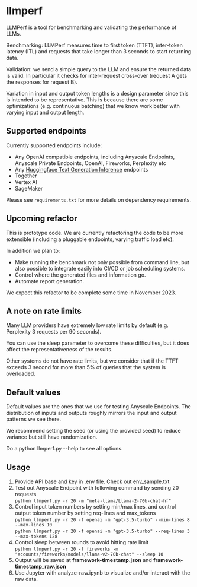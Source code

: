# llmperf

LLMPerf is a tool for benchmarking and validating the performance of LLMs. 

Benchmarking: LLMPerf measures time to first token (TTFT), 
inter-token latency (ITL) and requests that take longer than 3 seconds 
to start returning data. 

Validation: we send a simple query to the LLM and ensure the returned data 
is valid. In particular it checks for inter-request cross-over 
(request A gets the responses for request B). 

Variation in input and output token lengths is a design parameter
since this is intended to be representative. This is because
there are some optimizations (e.g. continuous batching) that 
we know work better with varying input and output length. 

## Supported endpoints 

Currently supported endpoints include: 

- Any OpenAI compatible endpoints, including Anyscale Endpoints, 
Anyscale Private Endpoints, OpenAI, Fireworks, Perplexity etc
- Any [Huggingface Text Generation Inference](https://github.com/huggingface/text-generation-inference) endpoints
- Together 
- Vertex AI
- SageMaker

Please see `requirements.txt` for more details on dependency requirements.

## Upcoming refactor

This is prototype code. We are currently refactoring the code to be more
extensible (including a pluggable endpoints, varying traffic load etc). 

In addition we plan to:

- Make running the benchmark not only possible from 
command line, but also possible to integrate easily into CI/CD or job scheduling 
systems. 
- Control where the generated files and information go. 
- Automate report generation. 

We expect this refactor to be complete some time in November 2023. 

## A note on rate limits

Many LLM providers have extremely low rate limits by default (e.g. Perplexity 3 requests per 90 seconds). 

You can use the sleep parameter to overcome these difficulties, but it does affect the representativeness of the results. 

Other systems do not have rate limits, but we consider that if the TTFT exceeds 3 second for more than 
5% of queries that the system is overloaded. 


## Default values

Default values are the ones that we use for testing Anyscale Endpoints. 
The distribution of inputs and outputs roughly mirrors the input and output 
patterns we see there. 

We recommend setting the seed (or using the provided seed) to reduce variance but 
still have randomization.

Do a python llmperf.py --help to see all options. 

## Usage
1. Provide API base and key in .env file. Check out env_sample.txt
2. Test out Anyscale Endpoint with following command by sending 20 requests   
`python llmperf.py -r 20 -m "meta-llama/Llama-2-70b-chat-hf"`
3. Control input token numbers by setting min/max lines, and control output token number by setting req-lines and max_tokens  
`python llmperf.py -r 20 -f openai -m "gpt-3.5-turbo" --min-lines 8 --max-lines 10`  
`python llmperf.py -r 20 -f openai -m "gpt-3.5-turbo" --req-lines 3 --max-tokens 128`
4. Control sleep between rounds to avoid hitting rate limit  
`python llmperf.py -r 20 -f fireworks -m "accounts/fireworks/models/llama-v2-70b-chat" --sleep 10`
5. Output will be saved at **framework-timestamp.json** and **framework-timestamp_raw.json**  
6. Use Jupyter with analyze-raw.ipynb to visualize and/or interact with the raw data. 

